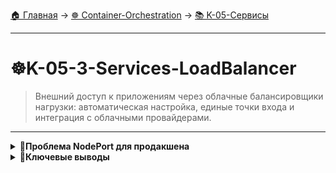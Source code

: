 [🏠 Главная](../../README.md) → [☸️ Container-Orchestration](../../README.md#-container-orchestration) → [📚 K-05-Сервисы](../../README.md#-k-05-сервисы)

---

# ☸️K-05-3-Services-LoadBalancer
>Внешний доступ к приложениям через облачные балансировщики нагрузки: автоматическая настройка, единые точки входа и интеграция с облачными провайдерами.

---

<details>
<summary><b>🎯Проблема NodePort для продакшена</b></summary>

---

<img src="../img/k8s_services_lb_01.jpg" alt="" width="700">

### Ограничения NodePort во внешнем доступе

```text
# С NodePort - множество точек входа
# Voting-App Service 300035 и Result-App Service 31061

Node1: 192.168.56.70:30035 и 31061
Node2: 192.168.56.71:30035 и 31061
```

---

</details>

<details>
<summary><b>🎯Ключевые выводы</b></summary>

---

### LoadBalancer Services

```text
✅ Автоматическая настройка облачных LB
✅ Единые точки входа для приложений
✅ Интеграция с облачными провайдерами
✅ Высокая доступность и отказоустойчивость
```

### Что изучаем дальше

```text
📚 Следующая тема: Управление
🎯 Практика: kubectl команды
🔧 Инструменты: Императивное управление
```

---

</details>

